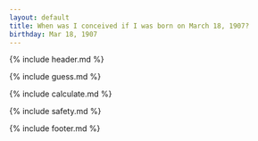 ```yaml
---
layout: default
title: When was I conceived if I was born on March 18, 1907?
birthday: Mar 18, 1907
---
```


{% include header.md %}

{% include guess.md %}

{% include calculate.md %}

{% include safety.md %}

{% include footer.md %}



